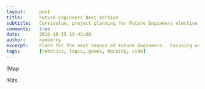 ```yaml
---
layout:     post
title:      Future Engineers Next Version
subtitle:   Curriculum, project planning for Future Engineers elective
comments:   true
date:       2016-10-15 13:42:00
author:     roxberry
excerpt:    Plans for the next season of Future Engineers.  Focusing on tools, kits, and new challenges.
tags:       [robotics, logic, games, hacking, code]
---
```

!Map

!Kits
